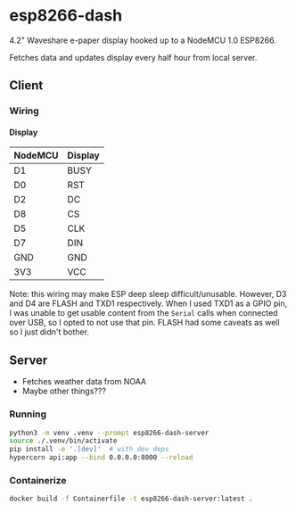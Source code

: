 # esp8266-dash

4.2" Waveshare e-paper display hooked up to a NodeMCU 1.0 ESP8266.

Fetches data and updates display every half hour from local server.

## Client

### Wiring

#### Display

| NodeMCU | Display |
| ------- | ------- |
| D1      | BUSY    |
| D0      | RST     |
| D2      | DC      |
| D8      | CS      |
| D5      | CLK     |
| D7      | DIN     |
| GND     | GND     |
| 3V3     | VCC     |

Note: this wiring may make ESP deep sleep difficult/unusable. However, D3 and D4
are FLASH and TXD1 respectively. When I used TXD1 as a GPIO pin, I was unable to
get usable content from the `Serial` calls when connected over USB, so I opted
to not use that pin. FLASH had some caveats as well so I just didn't bother.

## Server

* Fetches weather data from NOAA
* Maybe other things???

### Running

```bash
python3 -m venv .venv --prompt esp8266-dash-server
source ./.venv/bin/activate
pip install -e '.[dev]'  # with dev deps
hypercorn api:app --bind 0.0.0.0:8000 --reload
```

### Containerize

```bash
docker build -f Containerfile -t esp8266-dash-server:latest .
```
